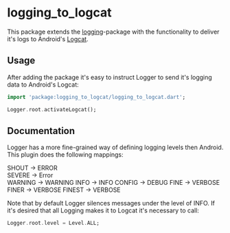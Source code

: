 # logging_to_logcat

This package extends the [logging](https://pub.dev/packages/logging)-package with the functionality
to deliver it's logs to Android's [Logcat](https://developer.android.com/studio/debug/am-logcat).

## Usage

After adding the package it's easy to instruct Logger to send it's logging data to Android's Logcat:

```dart
import 'package:logging_to_logcat/logging_to_logcat.dart';

Logger.root.activateLogcat();
```

## Documentation
Logger has a more fine-grained way of defining logging levels then Android. This plugin does the
following mappings:

SHOUT -> ERROR  
SEVERE -> Error  
WARNING -> WARNING
INFO -> INFO
CONFIG -> DEBUG
FINE -> VERBOSE
FINER -> VERBOSE
FINEST -> VERBOSE

Note that by default Logger silences messages under the level of INFO. If it's desired that all
Logging makes it to Logcat it's necessary to call:

```dart
Logger.root.level = Level.ALL;
```

